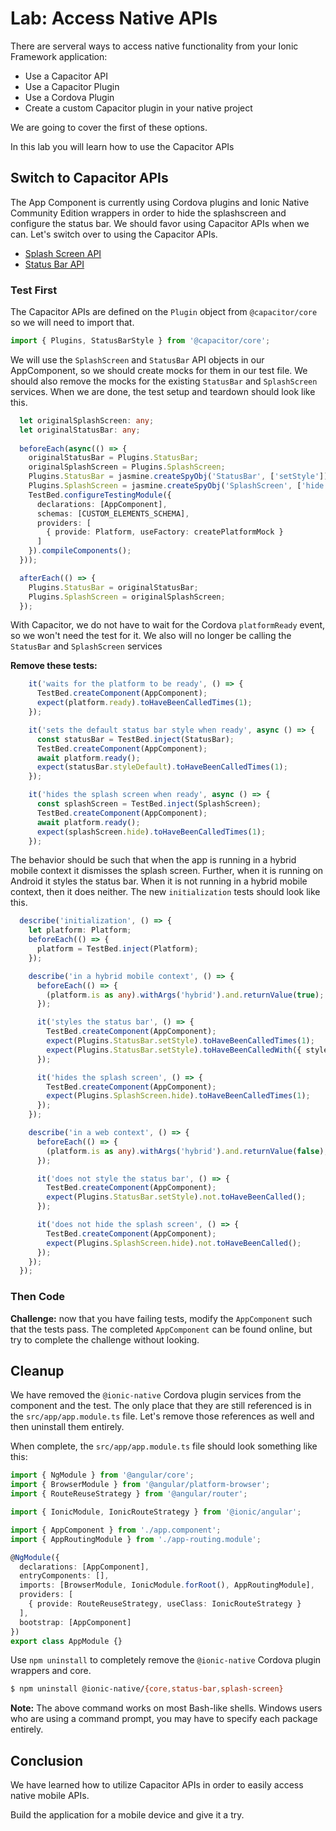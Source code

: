 # Lab: Access Native APIs

There are serveral ways to access native functionality from your Ionic Framework application:
- Use a Capacitor API
- Use a Capacitor Plugin
- Use a Cordova Plugin
- Create a custom Capacitor plugin in your native project

We are going to cover the first of these options.

In this lab you will learn how to use the Capacitor APIs

## Switch to Capacitor APIs

The App Component is currently using Cordova plugins and Ionic Native Community Edition wrappers in order to hide the splashscreen and configure the status bar. We should favor using Capacitor APIs when we can. Let's switch over to using the Capacitor APIs.

- <a href="https://capacitorjs.com/docs/apis/splash-screen" target="_blank">Splash Screen API</a>
- <a href="https://capacitorjs.com/docs/apis/status-bar" target="_blank">Status Bar API</a>

### Test First

The Capacitor APIs are defined on the `Plugin` object from `@capacitor/core` so we will need to import that.

```TypeScript
import { Plugins, StatusBarStyle } from '@capacitor/core';
```

We will use the `SplashScreen` and `StatusBar` API objects in our AppComponent, so we should create mocks for them in our test file. We should also remove the mocks for the existing `StatusBar` and `SplashScreen` services. When we are done, the test setup and teardown should look like this.

```TypeScript
  let originalSplashScreen: any;
  let originalStatusBar: any;
 
  beforeEach(async(() => {
    originalStatusBar = Plugins.StatusBar;
    originalSplashScreen = Plugins.SplashScreen;
    Plugins.StatusBar = jasmine.createSpyObj('StatusBar', ['setStyle']);
    Plugins.SplashScreen = jasmine.createSpyObj('SplashScreen', ['hide']);
    TestBed.configureTestingModule({
      declarations: [AppComponent],
      schemas: [CUSTOM_ELEMENTS_SCHEMA],
      providers: [
        { provide: Platform, useFactory: createPlatformMock }
      ]
    }).compileComponents();
  }));

  afterEach(() => {
    Plugins.StatusBar = originalStatusBar;
    Plugins.SplashScreen = originalSplashScreen;
  });
```

With Capacitor, we do not have to wait for the Cordova `platformReady` event, so we won't need the test for it. We also will no longer be calling the `StatusBar` and `SplashScreen` services

**Remove these tests:**

```TypeScript
    it('waits for the platform to be ready', () => {
      TestBed.createComponent(AppComponent);
      expect(platform.ready).toHaveBeenCalledTimes(1);
    });

    it('sets the default status bar style when ready', async () => {
      const statusBar = TestBed.inject(StatusBar);
      TestBed.createComponent(AppComponent);
      await platform.ready();
      expect(statusBar.styleDefault).toHaveBeenCalledTimes(1);
    });

    it('hides the splash screen when ready', async () => {
      const splashScreen = TestBed.inject(SplashScreen);
      TestBed.createComponent(AppComponent);
      await platform.ready();
      expect(splashScreen.hide).toHaveBeenCalledTimes(1);
    });
```

The behavior should be such that when the app is running in a hybrid mobile context it dismisses the splash screen. Further, when it is running on Android it styles the status bar. When it is not running in a hybrid mobile context, then it does neither. The new `initialization` tests should look like this.


```TypeScript
  describe('initialization', () => {
    let platform: Platform;
    beforeEach(() => {
      platform = TestBed.inject(Platform);
    });

    describe('in a hybrid mobile context', () => {
      beforeEach(() => {
        (platform.is as any).withArgs('hybrid').and.returnValue(true);
      });

      it('styles the status bar', () => {
        TestBed.createComponent(AppComponent);
        expect(Plugins.StatusBar.setStyle).toHaveBeenCalledTimes(1);
        expect(Plugins.StatusBar.setStyle).toHaveBeenCalledWith({ style: StatusBarStyle.Dark });
      });

      it('hides the splash screen', () => {
        TestBed.createComponent(AppComponent);
        expect(Plugins.SplashScreen.hide).toHaveBeenCalledTimes(1);
      });
    });

    describe('in a web context', () => {
      beforeEach(() => {
        (platform.is as any).withArgs('hybrid').and.returnValue(false);
      });

      it('does not style the status bar', () => {
        TestBed.createComponent(AppComponent);
        expect(Plugins.StatusBar.setStyle).not.toHaveBeenCalled();
      });

      it('does not hide the splash screen', () => {
        TestBed.createComponent(AppComponent);
        expect(Plugins.SplashScreen.hide).not.toHaveBeenCalled();
      });
    });
  });
```

### Then Code 

**Challenge:** now that you have failing tests, modify the `AppComponent` such that the tests pass. The completed `AppComponent` can be found online, but try to complete the challenge without looking.

## Cleanup

We have removed the `@ionic-native` Cordova plugin services from the component and the test. The only place that they are still referenced is in the `src/app/app.module.ts` file. Let's remove those references as well and then uninstall them entirely.

When complete, the `src/app/app.module.ts` file should look something like this:

```typescript
import { NgModule } from '@angular/core';
import { BrowserModule } from '@angular/platform-browser';
import { RouteReuseStrategy } from '@angular/router';

import { IonicModule, IonicRouteStrategy } from '@ionic/angular';

import { AppComponent } from './app.component';
import { AppRoutingModule } from './app-routing.module';

@NgModule({
  declarations: [AppComponent],
  entryComponents: [],
  imports: [BrowserModule, IonicModule.forRoot(), AppRoutingModule],
  providers: [
    { provide: RouteReuseStrategy, useClass: IonicRouteStrategy }
  ],
  bootstrap: [AppComponent]
})
export class AppModule {}
```

Use `npm uninstall` to completely remove the `@ionic-native` Cordova plugin wrappers and core.

```bash
$ npm uninstall @ionic-native/{core,status-bar,splash-screen}
```

**Note:** The above command works on most Bash-like shells. Windows users who are using a command prompt, you may have to specify each package entirely.

## Conclusion

We have learned how to utilize Capacitor APIs in order to easily access native mobile APIs.

Build the application for a mobile device and give it a try.
